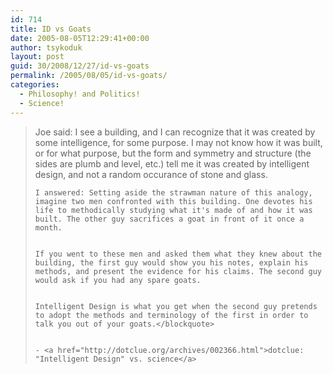 ```yaml
---
id: 714
title: ID vs Goats
date: 2005-08-05T12:29:41+00:00
author: tsykoduk
layout: post
guid: 30/2008/12/27/id-vs-goats
permalink: /2005/08/05/id-vs-goats/
categories:
  - Philosophy! and Politics!
  - Science!
---
```

<blockquote>Joe said: I see a building, and I can recognize that it was created by some intelligence, for some purpose. I may not know how it was built, or for what purpose, but the form and symmetry and structure (the sides are plumb and level, etc.) tell me it was created by intelligent design, and not a random occurance of stone and glass.

	I answered: Setting aside the strawman nature of this analogy, imagine two men confronted with this building. One devotes his life to methodically studying what it's made of and how it was built. The other guy sacrifices a goat in front of it once a month.


	If you went to these men and asked them what they knew about the building, the first guy would show you his notes, explain his methods, and present the evidence for his claims. The second guy would ask if you had any spare goats.


	Intelligent Design is what you get when the second guy pretends to adopt the methods and terminology of the first in order to talk you out of your goats.</blockquote>


	- <a href="http://dotclue.org/archives/002366.html">dotclue: "Intelligent Design" vs. science</a>